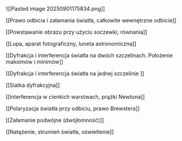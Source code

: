 ![[Pasted image 20250901175834.png]]


[[Prawo odbicia i załamania światła, całkowite wewnętrzne odbicie]]

[[Powstawanie obrazu przy użyciu soczewki; równania]]

[[Lupa, aparat fotograficzny, luneta astronomiczna]]

[[Dyfrakcja i interferencja światła na dwóch szczelinach. Położenie maksimów i minimów]]

[[Dyfrakcja i interferencja światła na jednej szczelinie ]]

[[Siatka dyfrakcyjna]]

[[Interferencja w cienkich warstwach, prążki Newtona]]

[[Polaryzacja światła przy odbiciu, prawo Brewstera]]

[[Załamanie podwójne (dwójłomność)]]

[[Natężenie, strumień światła, oświetlenie]]